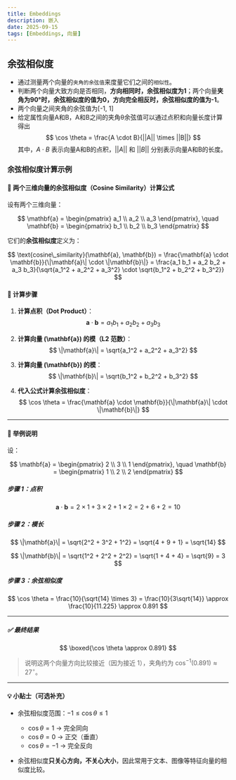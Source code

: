 ```yaml
---
title: Embeddings
description: 嵌入
date: 2025-09-15
tags: [Embeddings, 向量]
---
```


<BlogPost>

## 余弦相似度

+ 通过测量两个向量的`夹角的余弦值`来度量它们之间的`相似性`。
+ 判断两个向量⼤致方向是否相同，**方向相同时，余弦相似度为1**；两个向量**夹角为90°时，余弦相似度的值为0，方向完全相反时，余弦相似度的值为-1**。
+ 两个向量之间夹角的余弦值为[-1, 1]
+ 给定属性向量A和B，A和B之间的夹角θ余弦值可以通过点积和向量长度计算得出
  $$
  \cos \theta = \frac{A \cdot B}{||A|| \times ||B||}
  $$
  其中，$A \cdot B$ 表示向量A和B的点积，$||A||$ 和 $||B||$ 分别表示向量A和B的长度。

### 余弦相似度计算示例

#### 📘 两个三维向量的余弦相似度（Cosine Similarity）计算公式

设有两个三维向量：

$$
\mathbf{a} = \begin{pmatrix} a_1 \\ a_2 \\ a_3 \end{pmatrix}, \quad
\mathbf{b} = \begin{pmatrix} b_1 \\ b_2 \\ b_3 \end{pmatrix}
$$

它们的**余弦相似度**定义为：

$$
\text{cosine\_similarity}(\mathbf{a}, \mathbf{b}) = \frac{\mathbf{a} \cdot \mathbf{b}}{\|\mathbf{a}\| \cdot \|\mathbf{b}\|}
= \frac{a_1 b_1 + a_2 b_2 + a_3 b_3}{\sqrt{a_1^2 + a_2^2 + a_3^2} \cdot \sqrt{b_1^2 + b_2^2 + b_3^2}}
$$

#### 📐 计算步骤

1. **计算点积（Dot Product）**：
   $$
   \mathbf{a} \cdot \mathbf{b} = a_1 b_1 + a_2 b_2 + a_3 b_3
   $$

2. **计算向量 \(\mathbf{a}\) 的模（L2 范数）**：
   $$
   \|\mathbf{a}\| = \sqrt{a_1^2 + a_2^2 + a_3^2}
   $$

3. **计算向量 \(\mathbf{b}\) 的模**：
   $$
   \|\mathbf{b}\| = \sqrt{b_1^2 + b_2^2 + b_3^2}
   $$

4. **代入公式计算余弦相似度**：
   $$
   \cos \theta = \frac{\mathbf{a} \cdot \mathbf{b}}{\|\mathbf{a}\| \cdot \|\mathbf{b}\|}
   $$

---

#### 📌 举例说明

设：

$$
\mathbf{a} = \begin{pmatrix} 2 \\ 3 \\ 1 \end{pmatrix}, \quad
\mathbf{b} = \begin{pmatrix} 1 \\ 2 \\ 2 \end{pmatrix}
$$

##### 步骤 1：点积

$$
\mathbf{a} \cdot \mathbf{b} = 2 \times 1 + 3 \times 2 + 1 \times 2 = 2 + 6 + 2 = 10
$$

##### 步骤 2：模长

$$
\|\mathbf{a}\| = \sqrt{2^2 + 3^2 + 1^2} = \sqrt{4 + 9 + 1} = \sqrt{14}
$$

$$
\|\mathbf{b}\| = \sqrt{1^2 + 2^2 + 2^2} = \sqrt{1 + 4 + 4} = \sqrt{9} = 3
$$

##### 步骤 3：余弦相似度

$$
\cos \theta = \frac{10}{\sqrt{14} \times 3} = \frac{10}{3\sqrt{14}} \approx \frac{10}{11.225} \approx 0.891
$$

---

##### ✅ 最终结果

$$
\boxed{\cos \theta \approx 0.891}
$$

> 说明这两个向量方向比较接近（因为接近 1），夹角约为 $\cos^{-1}(0.891) \approx 27^\circ$。

---

#### 💡 小贴士（可选补充）

+ 余弦相似度范围：$-1 \leq \cos \theta \leq 1$
  + $\cos \theta = 1$ → 完全同向
  + $\cos \theta = 0$ → 正交（垂直）
  + $\cos \theta = -1$ → 完全反向

+ 余弦相似度**只关心方向，不关心大小**，因此常用于文本、图像等特征向量的相似度比较。

</BlogPost>
